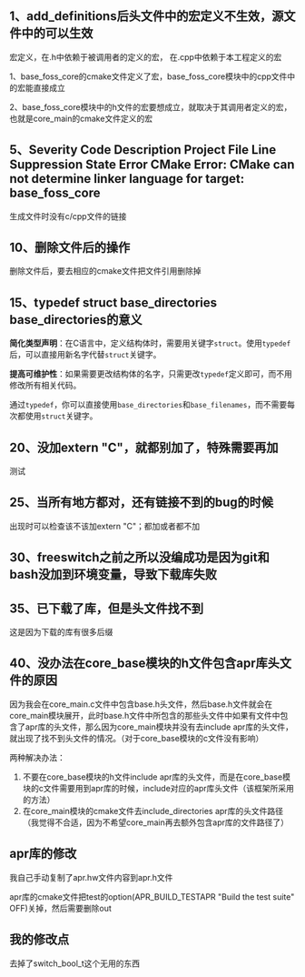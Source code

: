## 1、add_definitions后头文件中的宏定义不生效，源文件中的可以生效

宏定义，在.h中依赖于被调用者的定义的宏， 在.cpp中依赖于本工程定义的宏

1、base_foss_core的cmake文件定义了宏，base_foss_core模块中的cpp文件中的宏能直接成立

2、base_foss_core模块中的h文件的宏要想成立，就取决于其调用者定义的宏，也就是core_main的cmake文件定义的宏

## 5、Severity Code Description Project File Line Suppression State Error CMake Error: CMake can not determine linker language for target: base_foss_core

生成文件时没有c/cpp文件的链接

## 10、删除文件后的操作

删除文件后，要去相应的cmake文件把文件引用删除掉

## 15、typedef struct base_directories base_directories的意义

**简化类型声明**：在C语言中，定义结构体时，需要用关键字`struct`。使用`typedef`后，可以直接用新名字代替`struct`关键字。

**提高可维护性**：如果需要更改结构体的名字，只需更改`typedef`定义即可，而不用修改所有相关代码。

通过`typedef`，你可以直接使用`base_directories`和`base_filenames`，而不需要每次都使用`struct`关键字。

## 20、没加extern "C"，就都别加了，特殊需要再加

测试

## 25、当所有地方都对，还有链接不到的bug的时候

出现时可以检查该不该加extern "C"；都加或者都不加

## 30、freeswitch之前之所以没编成功是因为git和bash没加到环境变量，导致下载库失败

## 35、已下载了库，但是头文件找不到

这是因为下载的库有很多后缀

## 40、没办法在core_base模块的h文件包含apr库头文件的原因

因为我会在core_main.c文件中包含base.h头文件，然后base.h文件就会在core_main模块展开，此时base.h文件中所包含的那些头文件中如果有文件中包含了apr库的头文件，那么因为core_main模块并没有去include apr库的头文件，就出现了找不到头文件的情况。（对于core_base模块的c文件没有影响）

两种解决办法：

1. 不要在core_base模块的h文件include apr库的头文件，而是在core_base模块的c文件需要用到apr库的时候，include对应的apr库头文件（该框架所采用的方法）
2. 在core_main模块的cmake文件去include_directories apr库的头文件路径（我觉得不合适，因为不希望core_main再去额外包含apr库的文件路径了）

## apr库的修改

我自己手动复制了apr.hw文件内容到apr.h文件

apr库的cmake文件把test的option(APR_BUILD_TESTAPR "Build the test suite" OFF)关掉，然后需要删除out



## 我的修改点

去掉了switch_bool_t这个无用的东西

